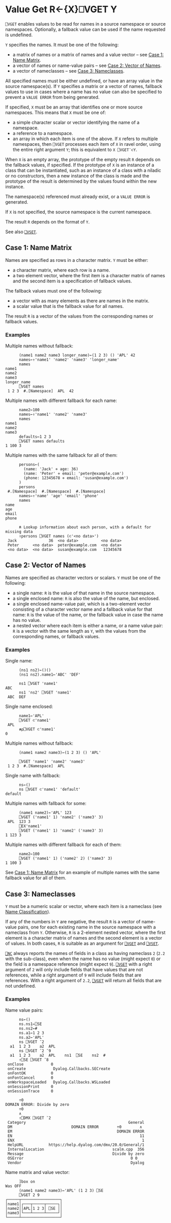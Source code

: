 <!-- Hidden search keywords -->
<div style="display: none;">
  ⎕VGET VGET
</div>

<h1 class="heading"><span class="name">Value Get</span> <span class="command">R←{X}⎕VGET Y</span></h1>

`⎕VGET` enables values to be read for names in a source namespace or source namespaces. Optionally, a fallback value can be used if the name requested is undefined.

`Y` specifies the names. It must be one of the following:

* a matrix of names or a matrix of names and a value vector – see [Case 1: Name Matrix](#case-1-name-matrix).
* a vector of names or name-value pairs – see [Case 2: Vector of Names](#case-2-vector-of-names).
* a vector of nameclasses – see [Case 3: Nameclasses](#case-3-nameclasses).

All specified names must be either undefined, or have an array value in the source namespace(s). If `Y` specifies a matrix or a vector of names, fallback values to use in cases where a name has no value can also be specified to prevent a `VALUE ERROR` from being generated.

If specified, `X` must be an array that identifies one or more source namespaces. This means that `X` must be one of:

* a simple character scalar or vector identifying the name of a namespace.
* a reference to a namespace.
* an array in which each item is one of the above. If `X` refers to multiple namespaces, then `⎕VGET` processes each item of `X` in ravel order, using the entire right argument `Y`; this is equivalent to  `X ⎕VGET¨⊂Y`.

When `X` is an empty array, the prototype of the empty result `R` depends on the fallback values, if specified. If the prototype of `X` is an instance of a class that can be instantiated, such as an instance of a class with a niladic or no constructors, then a new instance of the class is made and the prototype of the result is determined by the values found within the new instance.

The namespace(s) referenced must already exist, or a `VALUE ERROR` is generated.  

If `X` is not specified, the source namespace is the current namespace.

The result `R` depends on the format of `Y`.

See also [`⎕VSET`](vset.md).

## Case 1: Name Matrix

Names are specified as rows in a character matrix.
`Y` must be either:

* a character matrix, where each row is a name.
* a two element vector, where the first item is a character matrix of names and the second item is a specification of fallback values.

The fallback values must one of the following:

* a vector with as many elements as there are names in the matrix.
* a scalar value that is the fallback value for all names.


The result `R` is a vector of the values from the corresponding names or fallback values.

<h3 class="example">Examples</h3>

Multiple names without fallback:

```apl
      (name1 name2 name3 longer_name)←(1 2 3) () 'APL' 42
      names←↑'name1' 'name2' 'name3' 'longer_name'
      names
name1
name2
name3
longer_name
      ⎕VGET names
 1 2 3  #.[Namespace]  APL  42
```

Multiple names with different fallback for each name:

```apl
      name2←100
      names←↑'name1' 'name2' 'name3'
      names
name1
name2
name3
      defaults←1 2 3
      ⎕VGET names defaults
1 100 3
```

Multiple names with the same fallback for all of them:

```apl
      persons←(
        (name: 'Jack' ⋄ age: 36)
        (name: 'Peter' ⋄ email: 'peter@example.com')
        (phone: 12345678 ⋄ email: 'susan@example.com')
      )
      persons
 #.[Namespace]  #.[Namespace]  #.[Namespace]
      names←↑'name' 'age' 'email' 'phone'
      names
name
age
email
phone

      ⍝ Lookup information about each person, with a default for missing data
      ↑persons ⎕VGET names (⊂'<no data>')
 Jack              36  <no data>          <no data>
 Peter      <no data>  peter@example.com  <no data>
 <no data>  <no data>  susan@example.com   12345678
```

## Case 2: Vector of Names

Names are specified as character vectors or scalars. `Y` must be one of the following:

* a single name: `R` is the value of that name in the source namespace.
* a single enclosed name: `R` is also the value of the name, but enclosed.
* a single enclosed name-value pair, which is a two-element vector consisting of a character vector name and a fallback value for that name: `R` is the value of the name, or the fallback value in case the name has no value.
* a nested vector where each item is either a name, or a name value pair: `R` is a vector with the same length as `Y`, with the values from the corresponding names, or fallback values.

<h3 class="example">Examples</h3>

Single name:
```apl
      (ns1 ns2)←()()
      (ns1 ns2).name1←'ABC' 'DEF'

      ns1 ⎕VGET 'name1'
ABC
      ns1 'ns2' ⎕VGET 'name1'
 ABC  DEF
```

Single name enclosed:
```apl
      name1←'APL'
      ⎕VGET ⊂'name1'
 APL
      ≢⍴⎕VGET ⊂'name1'
0
```

Multiple names without fallback:
```apl
      (name1 name2 name3)←(1 2 3) () 'APL'

      ⎕VGET 'name1' 'name2' 'name3'
 1 2 3  #.[Namespace]  APL
```

Single name with fallback:
```apl
      ns←()
      ns ⎕VGET ⊂'name1' 'default'
default
```

Multiple names with fallback for some:
```apl
      (name1 name2)←'APL' 123
      ⎕VGET ('name1' 1) 'name2' ('name3' 3)
 APL  123 3
      ⎕EX'name1'
      ⎕VGET ('name1' 1) 'name2' ('name3' 3)
1 123 3
```

Multiple names with different fallback for each of them:
```apl
      name2←100
      ⎕VGET ('name1' 1) ('name2' 2) ('name3' 3)
1 100 3
```

See [Case 1: Name Matrix](#case-1-name-matrix) for an example of multiple names with the same fallback value for all of them.

## Case 3: Nameclasses

`Y` must be a numeric scalar or vector, where each item is a nameclass (see [Name Classification](nc.md)).

If any of the numbers in `Y` are negative, the result `R` is a vector of name-value pairs, one for each existing name in the source namespace with a nameclass from `Y`. Otherwise, `R` is a 2-element nested vector, where the first element is a character matrix of names and the second element is a vector of values. In both cases, `R` is suitable as an argument for [`⎕VGET`](vget.md) and [`⎕VSET`](vset.md).

[`⎕NC`](nc.md) always reports the names of fields in a class as having nameclass `2` (`2.2` with the sub-class), even when the name has no value (might expect `0`) or the field is a namespace reference (might expect `9`). [`⎕VGET`](vget.md) with a right argument of `2` will only include fields that have values that are not references, while a right argument of `9` will include fields that are references. With a right argument of `2.2`, [`⎕VGET`](vget.md) will return all fields that are not undefined.

<h3 class="example">Examples</h3>
Name value pairs:

```apl
      ns←()
      ns.ns1←⎕SE
      ns.ns2←#
      ns.a1←1 2 3
      ns.a2←'APL'
      ns ⎕VGET ¯2
  a1  1 2 3    a2  APL
      ns ⎕VGET ¯2 ¯9
  a1  1 2 3    a2  APL    ns1  ⎕SE    ns2  #
      ↑⎕SE ⎕VGET ¯8
 onClose            0
 onCreate            Dyalog.Callbacks.SECreate
 onFontOK           0
 onFontCancel       0
 onWorkspaceLoaded   Dyalog.Callbacks.WSLoaded
 onSessionPrint     0
 onSessionTrace     0

      ÷0
DOMAIN ERROR: Divide by zero
      ÷0
      ∧
      ↑⎕DMX ⎕VGET ¯2
 Category                                             General
 DM                          DOMAIN ERROR        ÷0        ∧
 EM                                              DOMAIN ERROR
 EN                                                        11
 ENX                                                        1
 HelpURL           https://help.dyalog.com/dmx/20.0/General/1
 InternalLocation                              scalm.cpp  356
 Message                                       Divide by zero
 OSError                                               0 0
 Vendor                                                Dyalog
```

Name matrix and value vector:

```apl
      ]box on
Was OFF
      (name1 name2 name3)←'APL' (1 2 3) ⎕SE
      ⎕VGET 2 9
┌─────┬─────────────────┐
│name1│┌───┬─────┬─────┐│
│name2││APL│1 2 3│ ⎕SE ││
│name3│└───┴─────┴─────┘│
└─────┴─────────────────┘
```
